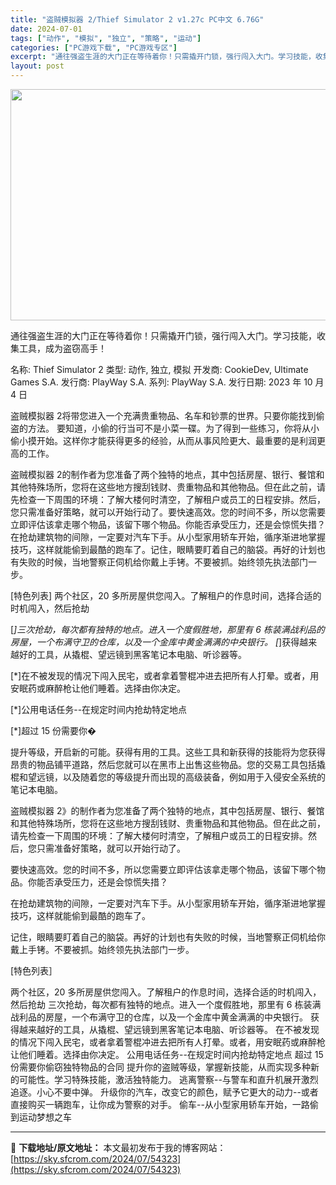 ```yaml
---
title: "盗贼模拟器 2/Thief Simulator 2 v1.27c PC中文 6.76G"
date: 2024-07-01
tags: ["动作", "模拟", "独立", "策略", "运动"]
categories: ["PC游戏下载", "PC游戏专区"]
excerpt: "通往强盗生涯的大门正在等待着你！只需撬开门锁，强行闯入大门。学习技能，收集工具，成为盗窃高手！ 名称: Thief Simulator 2 类型: 动作, 独立, 模拟 开发商: CookieDev, Ultimate Games S.A. 发行商: PlayWay S.A. 系列: PlayWay&hellip;"
layout: post
---
```


<img class="size-full wp-image-54324 aligncenter" src="https://sky.sfcrom.com/wp-content/uploads/2024/07/2024070110452914.webp" alt="" width="660" height="370" />

通往强盗生涯的大门正在等待着你！只需撬开门锁，强行闯入大门。学习技能，收集工具，成为盗窃高手！

名称: Thief Simulator 2
类型: 动作, 独立, 模拟
开发商: CookieDev, Ultimate Games S.A.
发行商: PlayWay S.A.
系列: PlayWay S.A.
发行日期: 2023 年 10 月 4 日

盗贼模拟器 2将带您进入一个充满贵重物品、名车和钞票的世界。只要你能找到偷盗的方法。
要知道，小偷的行当可不是小菜一碟。为了得到一些练习，你将从小偷小摸开始。这样你才能获得更多的经验，从而从事风险更大、最重要的是利润更高的工作。

盗贼模拟器 2的制作者为您准备了两个独特的地点，其中包括房屋、银行、餐馆和其他特殊场所，您将在这些地方搜刮钱财、贵重物品和其他物品。但在此之前，请先检查一下周围的环境：了解大楼何时清空，了解租户或员工的日程安排。然后，您只需准备好策略，就可以开始行动了。要快速高效。您的时间不多，所以您需要立即评估该拿走哪个物品，该留下哪个物品。你能否承受压力，还是会惊慌失措？ 在抢劫建筑物的间隙，一定要对汽车下手。从小型家用轿车开始，循序渐进地掌握技巧，这样就能偷到最酷的跑车了。记住，眼睛要盯着自己的脑袋。再好的计划也有失败的时候，当地警察正伺机给你戴上手铐。不要被抓。始终领先执法部门一步。

[特色列表] 两个社区，20 多所房屋供您闯入。了解租户的作息时间，选择合适的时机闯入，然后抢劫

[*]三次抢劫，每次都有独特的地点。进入一个度假胜地，那里有 6 栋装满战利品的房屋，一个布满守卫的仓库，以及一个金库中黄金满满的中央银行。 [*]获得越来越好的工具，从撬棍、望远镜到黑客笔记本电脑、听诊器等。

[*]在不被发现的情况下闯入民宅，或者拿着警棍冲进去把所有人打晕。或者，用安眠药或麻醉枪让他们睡着。选择由你决定。

[*]公用电话任务--在规定时间内抢劫特定地点

[*]超过 15 份需要你�

提升等级，开启新的可能。获得有用的工具。这些工具和新获得的技能将为您获得昂贵的物品铺平道路，然后您就可以在黑市上出售这些物品。您的交易工具包括撬棍和望远镜，以及随着您的等级提升而出现的高级装备，例如用于入侵安全系统的笔记本电脑。

盗贼模拟器 2》的制作者为您准备了两个独特的地点，其中包括房屋、银行、餐馆和其他特殊场所，您将在这些地方搜刮钱财、贵重物品和其他物品。但在此之前，请先检查一下周围的环境：了解大楼何时清空，了解租户或员工的日程安排。然后，您只需准备好策略，就可以开始行动了。

要快速高效。您的时间不多，所以您需要立即评估该拿走哪个物品，该留下哪个物品。你能否承受压力，还是会惊慌失措？

在抢劫建筑物的间隙，一定要对汽车下手。从小型家用轿车开始，循序渐进地掌握技巧，这样就能偷到最酷的跑车了。

记住，眼睛要盯着自己的脑袋。再好的计划也有失败的时候，当地警察正伺机给你戴上手铐。不要被抓。始终领先执法部门一步。

[特色列表］

两个社区，20 多所房屋供您闯入。了解租户的作息时间，选择合适的时机闯入，然后抢劫
三次抢劫，每次都有独特的地点。进入一个度假胜地，那里有 6 栋装满战利品的房屋，一个布满守卫的仓库，以及一个金库中黄金满满的中央银行。
获得越来越好的工具，从撬棍、望远镜到黑客笔记本电脑、听诊器等。
在不被发现的情况下闯入民宅，或者拿着警棍冲进去把所有人打晕。或者，用安眠药或麻醉枪让他们睡着。选择由你决定。
公用电话任务--在规定时间内抢劫特定地点
超过 15 份需要你偷窃独特物品的合同
提升你的盗贼等级，掌握新技能，从而实现多种新的可能性。学习特殊技能，激活独特能力。
逃离警察--与警车和直升机展开激烈追逐。小心不要中弹。
升级你的汽车，改变它的颜色，赋予它更大的动力--或者直接购买一辆跑车，让你成为警察的对手。
偷车--从小型家用轿车开始，一路偷到运动梦想之车

---
📖 **下载地址/原文地址：** 本文最初发布于我的博客网站：[https://sky.sfcrom.com/2024/07/54323](https://sky.sfcrom.com/2024/07/54323)
